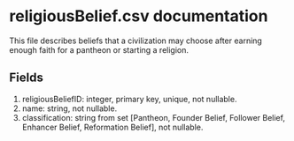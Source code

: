 # religiousBelief.csv documentation

This file describes beliefs that a civilization may choose after earning enough faith for a pantheon or starting a religion.

## Fields
1. religiousBeliefID: integer, primary key, unique, not nullable.
1. name: string, not nullable.
1. classification: string from set [Pantheon, Founder Belief, Follower Belief, Enhancer Belief, Reformation Belief], not nullable.